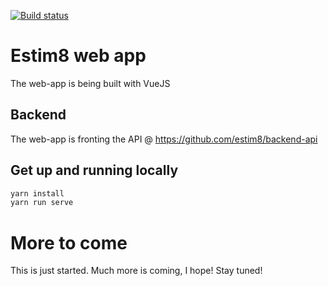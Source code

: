 [![Build status](https://dev.azure.com/estim8/Estim8.io/_apis/build/status/Estim8.Web-CI)](https://dev.azure.com/estim8/Estim8.io/_build/latest?definitionId=1)

# Estim8 web app
The web-app is being built with VueJS

## Backend
The web-app is fronting the API @ https://github.com/estim8/backend-api

## Get up and running locally
``` bash
yarn install
yarn run serve
```

# More to come
This is just started. Much more is coming, I hope!
Stay tuned!
